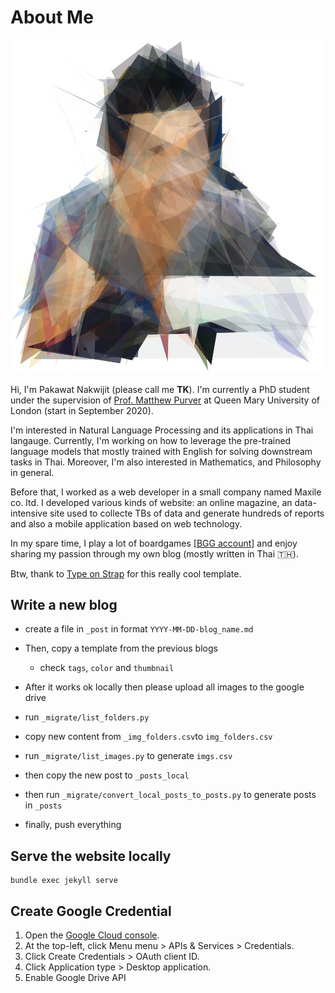 # About Me

![IMTK](/assets/img/me.png?raw=true "IMTK")

Hi, I'm Pakawat Nakwijit (please call me **TK**). I'm currently a PhD student under the supervision of [Prof. Matthew Purver](http://www.eecs.qmul.ac.uk/~mpurver/) at Queen Mary University of London (start in September 2020).

I'm interested in Natural Language Processing and its applications in Thai langauge. Currently, I'm working on how to leverage the pre-trained language models that mostly trained with English for solving downstream tasks in Thai. Moreover, I'm also interested in Mathematics, and Philosophy in general.

Before that, I worked as a web developer in a small company named Maxile co. ltd. I developed various kinds of website: an online magazine, an data-intensive site used to collecte TBs of data and generate hundreds of reports and also a mobile application based on web technology.

In my spare time, I play a lot of boardgames [[BGG account](https://boardgamegeek.com/user/chameleontk)] and enjoy sharing my passion through my own blog (mostly written in Thai 🇹🇭).


Btw, thank to [Type on Strap](https://github.com/sylhare/Type-on-Strap) for this really cool template.

## Write a new blog
* create a file in `_post` in format `YYYY-MM-DD-blog_name.md`
* Then, copy a template from the previous blogs
    * check `tags`, `color` and `thumbnail`

* After it works ok locally then please upload all images to the google drive 
* run `_migrate/list_folders.py` 
* copy new content from `_img_folders.csv`to `img_folders.csv`
* run `_migrate/list_images.py` to generate `imgs.csv`
* then copy the new post to `_posts_local`
* then run `_migrate/convert_local_posts_to_posts.py` to generate posts in `_posts`

* finally, push everything

## Serve the website locally
```
bundle exec jekyll serve
```


## Create Google Credential
1. Open the [Google Cloud console](https://console.cloud.google.com/).
2. At the top-left, click Menu menu > APIs & Services > Credentials.
3. Click Create Credentials > OAuth client ID.
4. Click Application type > Desktop application.
5. Enable Google Drive API






